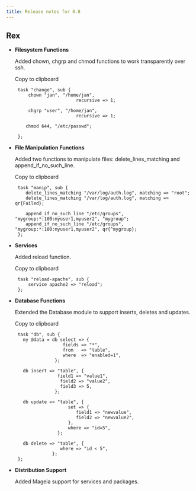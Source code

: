 ```yaml
---
title: Release notes for 0.8
---
```


## Rex

-   **Filesystem Functions**

    Added chown, chgrp and chmod functions to work transparently over ssh.

    Copy to clipboard

         task "change", sub {
             chown "jan", "/home/jan", 
                               recursive => 1;
           
             chgrp "user", "/home/jan", 
                               recursive => 1;

            chmod 644, "/etc/passwd";

         };

-   **File Manipulation Functions**

    Added two functions to manipulate files: delete\_lines\_matching and append\_if\_no\_such\_line.

    Copy to clipboard

         task "manip", sub {
            delete_lines_matching "/var/log/auth.log", matching => "root";
            delete_lines_matching "/var/log/auth.log", matching => qr{Failed};
            
            append_if_no_such_line "/etc/groups", "mygroup:*:100:myuser1,myuser2", "mygroup";
            append_if_no_such_line "/etc/groups", "mygroup:*:100:myuser1,myuser2", qr{^mygroup};
         };

-   **Services**

    Added reload function.

    Copy to clipboard

         task "reload-apache", sub {
             service apache2 => "reload";
         };

-   **Database Functions**

    Extended the Database module to support inserts, deletes and updates.

    Copy to clipboard

         task "db", sub {
           my @data = db select => {
                          fields => "*",
                          from   => "table",
                          where  => "enabled=1",
                       };
                   
           db insert => "table", {
                        field1 => "value1",
                         field2 => "value2",
                         field3 => 5,
                       };
                        
           db update => "table", {
                            set => {
                               field1 => "newvalue",
                               field2 => "newvalue2",
                            },
                            where => "id=5",
                        };
                        
           db delete => "table", {
                         where => "id < 5",
                      };
         };

-   **Distribution Support**

    Added Mageia support for services and packages.


